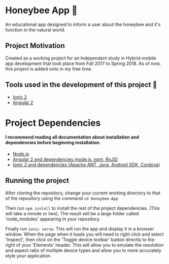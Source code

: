 # Honeybee App  :honeybee:
An educational app designed to inform a user about the honeybee and it's function in the natural world.

## Project Motivation
Created as a working project for an Independant study in Hybrid-mobile app development that took place from Fall 2017 to Spring 2018. As of now, this project is added onto in my free time.

## Tools used in the development of this project  :wrench:
- <a href="https://ionicframework.com/">Ionic 2</a>
- <a href="https://angular.io">Angular 2</a>

# Project Dependencies
#### I recommend reading all documentation about installation and dependencies before beginning installation.
- <a href="https://nodejs.org/en/">Node.js</a>
- <a href="https://angular.io/guide/setup">Angular 2 and dependencies (node.js, npm, RxJS)</a>
- <a href="https://ionicframework.com/docs/v1/guide/installation.html">Ionic 2 and dependencies (Apache ANT, Java, Android SDK, Cordova)</a>

## Running the project
After cloning the repository, change your current working directory to that of the repository using the command `cd Honeybee-App`

Then run `npm install` to install the rest of the project dependencies. (This will take a minute or two). The result will be a large folder called 'node_modules' appearing in your repository.

Finally run `ionic serve`. This will run the app and display it in a browser window. When the page when it loads you will need to right click and select 'Inspect', then click on the 'Toggle device toolbar' button directly to the right of your 'Elements' header. This will allow you to emulate the resolution and aspect ratio of multiple device types and allow you to more accurately style your application.


<!---
## Viewing the app
If you would like to view this app on your phone, download the free <a href="https://view.ionic.io/">Ionic View app</a>. Then go to "Preview Shared App" and enter the app ID: 7b989d13.
--->
